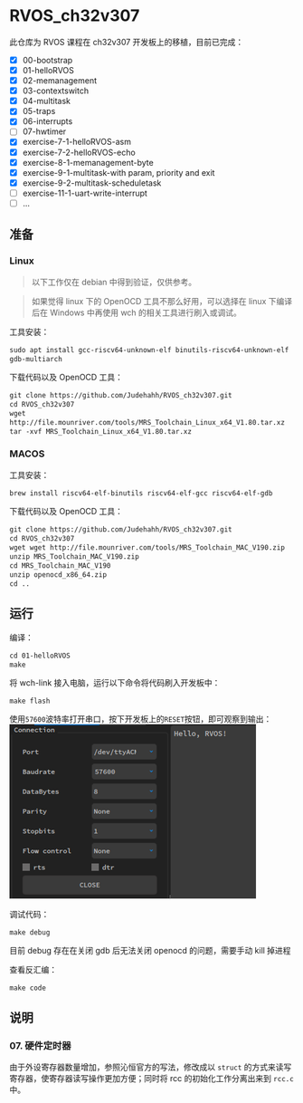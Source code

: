 # RVOS_ch32v307

此仓库为 RVOS 课程在 ch32v307 开发板上的移植，目前已完成：
- [x] 00-bootstrap
- [x] 01-helloRVOS
- [x] 02-memanagement
- [x] 03-contextswitch
- [x] 04-multitask
- [x] 05-traps
- [x] 06-interrupts
- [ ] 07-hwtimer
- [x] exercise-7-1-helloRVOS-asm
- [x] exercise-7-2-helloRVOS-echo
- [x] exercise-8-1-memanagement-byte
- [x] exercise-9-1-multitask-with param, priority and exit
- [x] exercise-9-2-multitask-scheduletask
- [ ] exercise-11-1-uart-write-interrupt
- [ ] ...

## 准备

### Linux

> 以下工作仅在 debian 中得到验证，仅供参考。

> 如果觉得 linux 下的 OpenOCD 工具不那么好用，可以选择在 linux 下编译后在 Windows 中再使用 wch 的相关工具进行刷入或调试。

工具安装：
```shell
sudo apt install gcc-riscv64-unknown-elf binutils-riscv64-unknown-elf gdb-multiarch
```

下载代码以及 OpenOCD 工具：
```shell
git clone https://github.com/Judehahh/RVOS_ch32v307.git
cd RVOS_ch32v307
wget http://file.mounriver.com/tools/MRS_Toolchain_Linux_x64_V1.80.tar.xz
tar -xvf MRS_Toolchain_Linux_x64_V1.80.tar.xz
```

### MACOS

工具安装：
```shell
brew install riscv64-elf-binutils riscv64-elf-gcc riscv64-elf-gdb
```

下载代码以及 OpenOCD 工具：
```shell
git clone https://github.com/Judehahh/RVOS_ch32v307.git
cd RVOS_ch32v307
wget wget http://file.mounriver.com/tools/MRS_Toolchain_MAC_V190.zip
unzip MRS_Toolchain_MAC_V190.zip
cd MRS_Toolchain_MAC_V190
unzip openocd_x86_64.zip
cd ..
```

## 运行

编译：
```shell
cd 01-helloRVOS
make
```

将 wch-link 接入电脑，运行以下命令将代码刷入开发板中：
```shell
make flash
```
使用`57600`波特率打开串口，按下开发板上的`RESET`按钮，即可观察到输出：
![output](/pic/output.png)

调试代码：
```shell
make debug
```
目前 debug 存在在关闭 gdb 后无法关闭 openocd 的问题，需要手动 kill 掉进程

查看反汇编：
```shell
make code
```

## 说明

### 07. 硬件定时器

由于外设寄存器数量增加，参照沁恒官方的写法，修改成以 `struct` 的方式来读写寄存器，使寄存器读写操作更加方便；同时将 rcc 的初始化工作分离出来到 `rcc.c` 中。